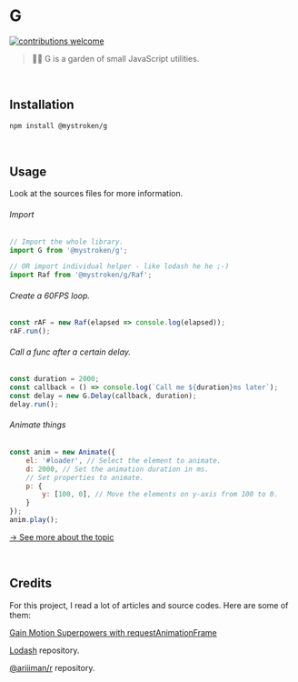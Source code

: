 # G

[![contributions welcome](https://img.shields.io/badge/contributions-welcome-brightgreen.svg?style=flat)](https://github.com/mystroken/g/issues)

> :hibiscus::leaves: G is a garden of small JavaScript utilities.

<br>

## Installation

```bash
npm install @mystroken/g
```

<br>

## Usage

Look at the sources files for more information.

###### Import

```javascript
// Import the whole library.
import G from '@mystroken/g';

// OR import individual helper - like lodash he he ;-)
import Raf from '@mystroken/g/Raf'; 
```

###### Create a 60FPS loop.

```javascript
const rAF = new Raf(elapsed => console.log(elapsed));
rAF.run();
```

###### Call a func after a certain delay.

```javascript
const duration = 2000;
const callback = () => console.log(`Call me ${duration}ms later`);
const delay = new G.Delay(callback, duration);
delay.run();
```

###### Animate things

```javascript
const anim = new Animate({
    el: '#loader', // Select the element to animate.
    d: 2000, // Set the animation duration in ms.
    // Set properties to animate.
    p: {
        y: [100, 0], // Move the elements on y-axis from 100 to 0.
    }
});
anim.play();
```

[→ See more about the topic](https://github.com/mystroken/g/blob/master/ANIMATION.md)

<br>

## Credits

For this project, I read a lot of articles and source codes. Here are some of them:

[Gain Motion Superpowers with requestAnimationFrame](https://medium.com/@bdc/gain-motion-superpowers-with-requestanimationframe-ecc6d5b0d9a4)

[Lodash](https://github.com/lodash/lodash) repository.

[@ariiiman/r](https://github.com/ariiiman/r) repository.


